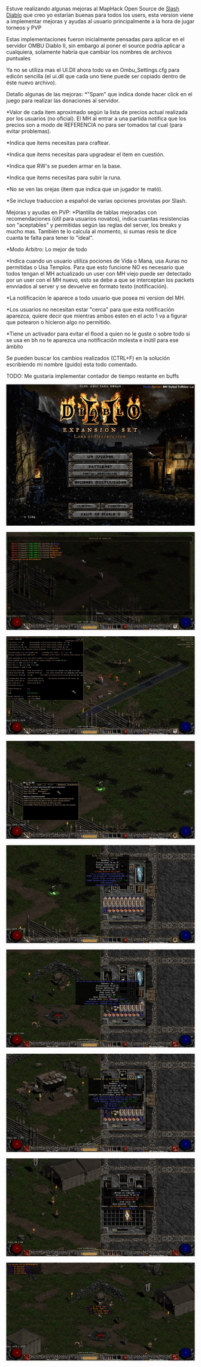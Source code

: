Estuve realizando algunas mejoras al MapHack Open Source de [Slash Diablo](https://github.com/planqi/slashdiablo-maphack) que creo yo estarían buenas para todos los users, esta version viene a implementar mejoras y ayudas al usuario principalmente a la hora de jugar torneos y PVP

Estas implementaciones fueron inicialmente pensadas para aplicar en el servidor OMBU Diablo II, sin embargo al poner el source podría aplicar a cualquiera, solamente habría que cambiar los nombres de archivos puntuales

Ya no se utiliza mas el UI.Dll ahora todo va en Ombu_Settings.cfg para edicón sencilla (el ui.dll que cada uno tiene puede ser copiado dentro de éste nuevo archivo).

Detallo algunas de las mejoras:
*"Spam" que indica donde hacer click en el juego para realizar las donaciones al servidor.

*Valor de cada item aproximado según la lista de precios actual realizada por los usuarios (no oficial). El MH al entrar a una partida notifica que los precios son a modo de REFERENCIA no para ser tomados tal cual (para evitar problemas).

*Indica que items necesitas para craftear.

*Indica que items necesitas para upgradear el item en cuestión.

*Indica que RW's se pueden armar en la base.

*Indica que items necesitas para subir la runa.

*No se ven las orejas (item que indica que un jugador te mató).

*Se incluye traduccion a español de varias opciones provistas por Slash.

Mejoras y ayudas en PVP:
*Plantilla de tablas mejoradas con recomendaciones (útil para usuarios novatos), indica cuantas resistencias son "aceptables" y permitidas según las reglas del server, los breaks y mucho mas. También te lo calcula al momento, si sumas resis te dice cuanta te falta para tener lo "ideal".

*Modo Arbitro: Lo mejor de todo

*Indica cuando un usuario utiliza pociones de Vida o Mana, usa Auras no permitidas o Usa Templos.
Para que esto funcione NO es necesario que todos tengan el MH actualizado un user con MH viejo puede ser detectado por un user con el MH nuevo, esto se debe a que se interceptan los packets envviados al server y se devuelve en formato texto (notificación).



*La notificación le aparece a todo usuario que posea mi version del MH.

*Los usuarios no necesitan estar "cerca" para que esta notificación aparezca, quiere decir que mientras ambos esten en el acto 1 va a figurar que potearon o hicieron algo no permitido.

*Tiene un activador para evitar el flood a quien no le guste o sobre todo si se usa en bh no te aparezca una notificación molesta e inútil para ese ámbito

Se pueden buscar los cambios realizados (CTRL+F) en la solución escribiendo mi nombre (guido) esta todo comentado.

TODO:
Me gustaría implementar contador de tiempo restante en buffs

![atext](https://github.com/GuidoFavara/MapHack-MOD-Diablo-II/blob/master/Pictures/1.jpg?raw=true)

![atext](https://github.com/GuidoFavara/MapHack-MOD-Diablo-II/blob/master/Pictures/Notificaciones.jpg?raw=true)

![atext](https://github.com/GuidoFavara/MapHack-MOD-Diablo-II/blob/master/Pictures/Tablas.jpg?raw=true)

![atext](https://github.com/GuidoFavara/MapHack-MOD-Diablo-II/blob/master/Pictures/Atajos.jpg?raw=true)

![atext](https://github.com/GuidoFavara/MapHack-MOD-Diablo-II/blob/master/Pictures/Valor-Items.jpg)

![atext](https://github.com/GuidoFavara/MapHack-MOD-Diablo-II/blob/master/Pictures/Craft.jpg)

![atext](https://github.com/GuidoFavara/MapHack-MOD-Diablo-II/blob/master/Pictures/Upgrade-2.jpg)

![atext](https://github.com/GuidoFavara/MapHack-MOD-Diablo-II/blob/master/Pictures/RW.jpg)

![atext](https://github.com/GuidoFavara/MapHack-MOD-Diablo-II/blob/master/Pictures/Runas.jpg)


